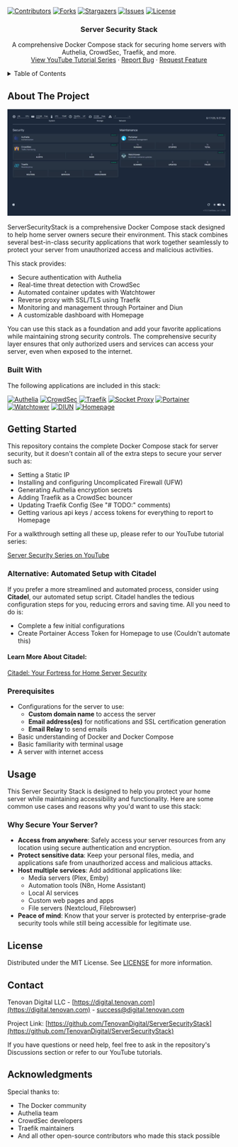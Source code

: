 <!-- PROJECT SHIELDS -->
[![Contributors][contributors-shield]][contributors-url]
[![Forks][forks-shield]][forks-url]
[![Stargazers][stars-shield]][stars-url]
[![Issues][issues-shield]][issues-url]
[![License][license-shield]][license-url]

<!-- PROJECT LOGO -->
<div align="center">
  <h3 align="center">Server Security Stack</h3>

  <p align="center">
    A comprehensive Docker Compose stack for securing home servers with Authelia, CrowdSec, Traefik, and more.
    <br />
    <a href="https://www.youtube.com/playlist?list=PLTZ_YGxx-Igtf6L-2AfQ-dhkpXeR5aN2N">View YouTube Tutorial Series</a>
    &middot;
    <a href="https://github.com/TenovanDigital/ServerSecurityStack/issues/new?labels=bug&template=bug-report---.md">Report Bug</a>
    &middot;
    <a href="https://github.com/TenovanDigital/ServerSecurityStack/issues/new?labels=enhancement&template=feature-request---.md">Request Feature</a>
  </p>
</div>

<!-- TABLE OF CONTENTS -->
<details>
  <summary>Table of Contents</summary>
  <ol>
    <li><a href="#about-the-project">About The Project</a></li>
    <li><a href="#built-with">Built With</a></li>
    <li><a href="#getting-started">Getting Started</a></li>
    <li><a href="#usage">Usage</a></li>
    <li><a href="#license">License</a></li>
    <li><a href="#contact">Contact</a></li>
  </ol>
</details>

<!-- ABOUT THE PROJECT -->
## About The Project

![Server Security Stack Screen Shot][product-screenshot]

ServerSecurityStack is a comprehensive Docker Compose stack designed to help home server owners secure their environment. This stack combines several best-in-class security applications that work together seamlessly to protect your server from unauthorized access and malicious activities.

This stack provides:
- Secure authentication with Authelia
- Real-time threat detection with CrowdSec
- Automated container updates with Watchtower
- Reverse proxy with SSL/TLS using Traefik
- Monitoring and management through Portainer and Diun
- A customizable dashboard with Homepage

You can use this stack as a foundation and add your favorite applications while maintaining strong security controls. The comprehensive security layer ensures that only authorized users and services can access your server, even when exposed to the internet.

### Built With

The following applications are included in this stack:

[![Authelia][authelia-shield]][authelia-url]
[![CrowdSec][crowdsec-shield]][crowdsec-url]
[![Traefik][traefik-shield]][traefik-url]
[![Socket Proxy][socket-proxy-shield]][socket-proxy-url]
[![Portainer][portainer-shield]][portainer-url]
[![Watchtower][watchtower-shield]][watchtower-url]
[![DIUN][diun-shield]][diun-url]
[![Homepage][homepage-shield]][homepage-url]

<!-- GETTING STARTED -->
## Getting Started

This repository contains the complete Docker Compose stack for server security, but it doesn't contain all of the extra steps to secure your server such as:

- Setting a Static IP
- Installing and configuring Uncomplicated Firewall (UFW)
- Generating Authelia encryption secrets
- Adding Traefik as a CrowdSec bouncer
- Updating Traefik Config (See "# TODO:" comments)
- Getting various api keys / access tokens for everything to report to Homepage

For a walkthrough setting all these up, please refer to our YouTube tutorial series:

<a href="https://www.youtube.com/playlist?list=PLTZ_YGxx-Igtf6L-2AfQ-dhkpXeR5aN2N">Server Security Series on YouTube</a>

### Alternative: Automated Setup with Citadel
If you prefer a more streamlined and automated process, consider using **Citadel**, our automated setup script. Citadel handles the tedious configuration steps for you, reducing errors and saving time. All you need to do is:
- Complete a few initial configurations
- Create Portainer Access Token for Homepage to use (Couldn't automate this)

#### Learn More About Citadel:
<a href="https://go.digital.tenovan.com/citadel">Citadel: Your Fortress for Home Server Security</a>

### Prerequisites

- Configurations for the server to use:
    - **Custom domain name** to access the server
    - **Email address(es)** for notifications and SSL certification generation
    - **Email Relay** to send emails
- Basic understanding of Docker and Docker Compose
- Basic familiarity with terminal usage
- A server with internet access

<!-- USAGE -->
## Usage

This Server Security Stack is designed to help you protect your home server while maintaining accessibility and functionality. Here are some common use cases and reasons why you'd want to use this stack:

### Why Secure Your Server?
- **Access from anywhere**: Safely access your server resources from any location using secure authentication and encryption.
- **Protect sensitive data**: Keep your personal files, media, and applications safe from unauthorized access and malicious attacks.
- **Host multiple services**: Add additional applications like:
  - Media servers (Plex, Emby)
  - Automation tools (N8n, Home Assistant)
  - Local AI services
  - Custom web pages and apps
  - File servers (Nextcloud, Filebrowser)
- **Peace of mind**: Know that your server is protected by enterprise-grade security tools while still being accessible for legitimate use.

<!-- LICENSE -->
## License

Distributed under the MIT License. See [LICENSE][license-url] for more information.

<!-- CONTACT -->
## Contact

Tenovan Digital LLC - [https://digital.tenovan.com](https://digital.tenovan.com) - success@digital.tenovan.com

Project Link: [https://github.com/TenovanDigital/ServerSecurityStack](https://github.com/TenovanDigital/ServerSecurityStack)

If you have questions or need help, feel free to ask in the repository's Discussions section or refer to our YouTube tutorials.

<!-- ACKNOWLEDGMENTS -->
## Acknowledgments

Special thanks to:
- The Docker community
- Authelia team
- CrowdSec developers
- Traefik maintainers
- And all other open-source contributors who made this stack possible

<!-- MARKDOWN LINKS & IMAGES -->
[contributors-shield]: https://img.shields.io/github/contributors/TenovanDigital/ServerSecurityStack.svg?style=for-the-badge
[contributors-url]: https://github.com/TenovanDigital/ServerSecurityStack/graphs/contributors
[forks-shield]: https://img.shields.io/github/forks/TenovanDigital/ServerSecurityStack.svg?style=for-the-badge
[forks-url]: https://github.com/TenovanDigital/ServerSecurityStack/network/members
[stars-shield]: https://img.shields.io/github/stars/TenovanDigital/ServerSecurityStack.svg?style=for-the-badge
[stars-url]: https://github.com/TenovanDigital/ServerSecurityStack/stargazers
[issues-shield]: https://img.shields.io/github/issues/TenovanDigital/ServerSecurityStack.svg?style=for-the-badge
[issues-url]: https://github.com/TenovanDigital/ServerSecurityStack/issues
[license-shield]: https://img.shields.io/github/license/TenovanDigital/ServerSecurityStack.svg?style=for-the-badge
[license-url]: https://github.com/TenovanDigital/ServerSecurityStack/blob/main/LICENSE
[product-screenshot]: screenshot.png
[authelia-shield]: https://img.shields.io/badge/Authelia-3f51b5?style=for-the-badge
[authelia-url]: https://www.authelia.com/
[crowdsec-shield]: https://img.shields.io/badge/CrowdSec-f8ab13?style=for-the-badge
[crowdsec-url]: https://www.crowdsec.net/
[traefik-shield]: https://img.shields.io/badge/Traefik-37abc8?style=for-the-badge
[traefik-url]: https://traefik.io/
[socket-proxy-shield]: https://img.shields.io/badge/Socket%20Proxy-94398d?style=for-the-badge
[socket-proxy-url]: https://hub.docker.com/r/linuxserver/socket-proxy
[portainer-shield]: https://img.shields.io/badge/Portainer-3abbed?style=for-the-badge
[portainer-url]: https://www.portainer.io/
[watchtower-shield]: https://img.shields.io/badge/Watchtower-416271?style=for-the-badge
[watchtower-url]: https://containrrr.dev/watchtower/
[diun-shield]: https://img.shields.io/badge/Diun-02a6f2?style=for-the-badge
[diun-url]: https://crazymax.dev/diun/
[homepage-shield]: https://img.shields.io/badge/Homepage-555555?style=for-the-badge
[homepage-url]: https://gethomepage.dev/